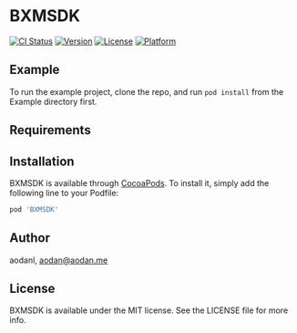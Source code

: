 # BXMSDK

[![CI Status](https://img.shields.io/travis/aodanl/BXMSDK.svg?style=flat)](https://travis-ci.org/aodanl/BXMSDK)
[![Version](https://img.shields.io/cocoapods/v/BXMSDK.svg?style=flat)](https://cocoapods.org/pods/BXMSDK)
[![License](https://img.shields.io/cocoapods/l/BXMSDK.svg?style=flat)](https://cocoapods.org/pods/BXMSDK)
[![Platform](https://img.shields.io/cocoapods/p/BXMSDK.svg?style=flat)](https://cocoapods.org/pods/BXMSDK)

## Example

To run the example project, clone the repo, and run `pod install` from the Example directory first.

## Requirements

## Installation

BXMSDK is available through [CocoaPods](https://cocoapods.org). To install
it, simply add the following line to your Podfile:

```ruby
pod 'BXMSDK'
```

## Author

aodanl, aodan@aodan.me

## License

BXMSDK is available under the MIT license. See the LICENSE file for more info.
